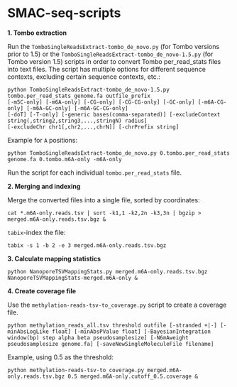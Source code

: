 # SMAC-seq-scripts

**1. Tombo extraction** 

Run the `TomboSingleReadsExtract-tombo_de_novo.py` (for Tombo versions prior to 1.5) or the `TomboSingleReadsExtract-tombo_de_novo-1.5.py` (for Tombo version 1.5) scripts in order to convert Tombo per_read_stats files into text files. The script has multiple options for different sequence contexts, excluding certain sequence contexts, etc.:

```
python TomboSingleReadsExtract-tombo_de_novo-1.5.py tombo.per_read_stats genome.fa outfile_prefix 
[-m5C-only] [-m6A-only] [-CG-only] [-CG-CG-only] [-GC-only] [-m6A-CG-only] [-m6A-GC-only] [-m6A-GC-CG-only] 
[-doT] [-T-only] [-generic bases(comma-separated)] [-excludeContext string(,string2,string3,...,stringN) radius]
[-excludeChr chr1[,chr2,...,chrN]] [-chrPrefix string]
```

Example for `A` positions:

```
python TomboSingleReadsExtract-tombo_de_novo.py 0.tombo.per_read_stats genome.fa 0.tombo.m6A-only -m6A-only
```

Run the script for each individual `tombo.per_read_stats` file.

**2. Merging and indexing** 

Merge  the converted files into a single file, sorted by coordinates:

```
cat *.m6A-only.reads.tsv | sort -k1,1 -k2,2n -k3,3n | bgzip > merged.m6A-only.reads.tsv.bgz &
```

`tabix`-index the file:

```
tabix -s 1 -b 2 -e 3 merged.m6A-only.reads.tsv.bgz
```

**3. Calculate mapping statistics**

```
python NanoporeTSVMappingStats.py merged.m6A-only.reads.tsv.bgz NanoporeTSVMappingStats-merged.m6A-only &
```

**4. Create coverage file**

Use the `methylation-reads-tsv-to_coverage.py` script to create a coverage file. 

```
python methylation_reads_all.tsv threshold outfile [-stranded +|-] [-minAbsLogLike float] [-minAbsPValue float] [-BayesianIntegration window(bp) step alpha beta pseudosamplesize] [-N6mAweight pseudosamplesize genome.fa] [-saveNewSingleMoleculeFile filename]
```

Example, using 0.5 as the threshold:

```
python methylation-reads-tsv-to_coverage.py merged.m6A-only.reads.tsv.bgz 0.5 merged.m6A-only.cutoff_0.5.coverage &
```
